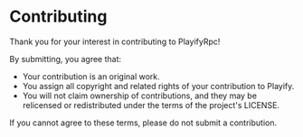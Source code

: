 # Contributing

Thank you for your interest in contributing to PlayifyRpc!

By submitting, you agree that:
- Your contribution is an original work.
- You assign all copyright and related rights of your contribution to Playify.
- You will not claim ownership of contributions, and they may be relicensed or redistributed under the terms of the project's LICENSE.

If you cannot agree to these terms, please do not submit a contribution.
